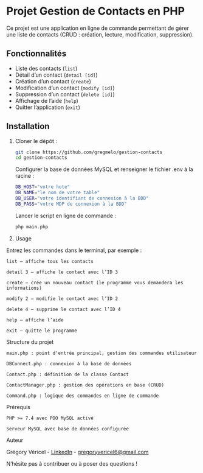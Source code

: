 # Projet Gestion de Contacts en PHP

Ce projet est une application en ligne de commande permettant de gérer une liste de contacts (CRUD : création, lecture, modification, suppression). 

## Fonctionnalités

- Liste des contacts (`list`)
- Détail d’un contact (`detail [id]`)
- Création d’un contact (`create`)
- Modification d’un contact (`modify [id]`)
- Suppression d’un contact (`delete [id]`)
- Affichage de l’aide (`help`)
- Quitter l’application (`exit`)

## Installation

1. Cloner le dépôt :
   ```bash
   git clone https://github.com/gregmelo/gestion-contacts
   cd gestion-contacts
   ```

    Configurer la base de données MySQL et renseigner le fichier .env à la racine :
    ```bash
    DB_HOST="votre hote"
    DB_NAME="le nom de votre table"
    DB_USER="votre identifiant de connexion à la BDD"    
    DB_PASS="votre MDP de connexion à la BDD"
    ```
   Lancer le script en ligne de commande :
    ```bash
    php main.php
    ```
2. Usage

Entrez les commandes dans le terminal, par exemple :

    list — affiche tous les contacts

    detail 3 — affiche le contact avec l’ID 3

    create — crée un nouveau contact (le programme vous demandera les informations)

    modify 2 — modifie le contact avec l’ID 2

    delete 4 — supprime le contact avec l’ID 4

    help — affiche l’aide

    exit — quitte le programme

Structure du projet

    main.php : point d'entrée principal, gestion des commandes utilisateur

    DBConnect.php : connexion à la base de données

    Contact.php : définition de la classe Contact

    ContactManager.php : gestion des opérations en base (CRUD)

    Command.php : logique des commandes en ligne de commande

Prérequis

    PHP >= 7.4 avec PDO MySQL activé

    Serveur MySQL avec base de données configurée

Auteur

Grégory Véricel - [LinkedIn](https://www.linkedin.com/in/gregory-vericel/) - gregoryvericel6@gmail.com

N’hésite pas à contribuer ou à poser des questions !
